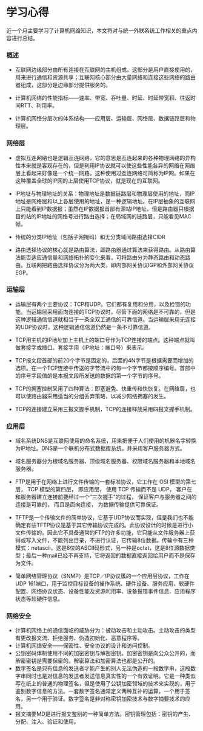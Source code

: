 # 学习心得

​       近一个月主要学习了计算机网络知识，本文将对与统一外联系统工作相关的重点内容进行总结。

### 概述

- 互联网边缘部分由所有连接在互联网的主机组成。这部分是用户直接使用的，用来进行通信和资源共享；互联网核心部分由大量网络和连接这些网络的路由器组成，这部分是边缘部分提供服务的。

- 计算机网络的性能指标——速率、带宽、吞吐量、时延、时延带宽积、往返时间RTT、利用率。

- 计算机网络分层次的体系结构——应用层、运输层、网络层、数据链路层和物理层。     

### 网络层

- 虚拟互连网络也是逻辑互连网络，它的意思是互连起来的各种物理网络的异构性本来就是客观存在的，但是利用IP协议就可以使这些性能各异的网络在网络层上看起来好像是一个统一网路。这种使用过互连网络可简称为IP网。如果在这种覆盖全球的IP网的上层使用TCP协议，就是现在的互联网。

- IP地址与物理地址的关系：物理地址是数据链路层和物理层使用的地址，而IP地址是网络层和以上各层使用的地址，是一种逻辑地址。在IP层抽象的互联网上只能看到IP数据报；虽然在IP数据报首部有源站IP地址，但是路由器只根据目的站的IP地址的网络号进行路由选择；在局域网的链路层，只能看见MAC帧。

- 传统的分类IP地址（包括子网掩码）和无分类域间路由选择CIDR

- 路由选择协议的核心就是路由算法，即路由器通过算法来获得路由。从路由算法能否适应通信量和网络拓扑的变化来看，可将路由分为静态路由和动态路由。互联网把路由选择协议分为两大类，即内部网关协议IGP和外部网关协议EGP。

### 运输层

- 运输层有两个主要协议：TCP和UDP。它们都有复用和分用，以及检错的功能。当运输层采用面向连接的TCP协议时，尽管下面的网络是不可靠的，但是这种逻辑通信信道就相当于一条全双工通信的可靠信道。当运输层采用无连接的UDP协议时，这种逻辑通信信道仍然是一条不可靠信道。

- TCP用主机的IP地址加上主机上的端口号作为TCP连接的端点。这种端点就叫做套接字或插口。套接字用（IP地址：端口号）来表示。

- TCP报文段首部的前20个字节是固定的，后面的4N字节是根据需要而增加的选项。在一个TCP连接中传送的字节流中的每一个字节都按顺序编号。首部中的序号字段值的是本报文段所发送的数据的第一个字节的序号。

- TCP的拥塞控制采用了四种算法：即塞避免、快重传和快恢复。在网络层，也可以使路由器采用适当的分组丢弃策略，以减少网络拥塞的发生。

- TCP的连接建立采用三报文握手机制，TCP的连接释放采用四报文握手机制。

### 应用层

- 域名系统DNS是互联网使用的命名系统，用来把便于人们使用的机器名字转换为IP地址。DNS是一个联机分布式数据库系统，并采用客户服务器方式。

- 域名服务器分为根域名服务器、顶级域名服务器、权限域名服务器和本地域名服务器。

- FTP是用于在网络上进行文件传输的一套标准协议，它工作在 OSI 模型的第七层， TCP 模型的第四层， 即应用层， 使用 TCP 传输而不是 UDP， 客户在和服务器建立连接前要经过一个“三次握手”的过程， 保证客户与服务器之间的连接是可靠的， 而且是面向连接， 为数据传输提供可靠保证。

- TFTP是一个传输文件的简单协议，它基于UDP协议而实现，但是我们也不能确定有些TFTP协议是基于其它传输协议完成的。此协议设计的时候是进行小文件传输的。因此它不具备通常的FTP的许多功能，它只能从文件服务器上获得或写入文件，不能列出目录，不进行认证，它传输8位数据。传输中有三种模式：netascii，这是8位的ASCII码形式，另一种是octet，这是8位源数据类型；最后一种mail已经不再支持，它将返回的数据直接返回给用户而不是保存为文件。

- 简单网络管理协议（SNMP）是TCP／IP协议簇的一个应用层协议，工作在UDP 161端口，用于监控目标设备的操作系统、硬件设备、服务应用、软硬件配置、网络协议状态、设备性能及资源利用率、设备报错事件信息、应用程序状态等软硬件信息。

### 网络安全

- 计算机网络上的通信面临的威胁分为：被动攻击和主动攻击。主动攻击的类型有更改报文流、拒绝服务、伪造初始化、恶意程序等。
- 计算机网络安全——保密性、安全协议的设计和访问控制。
- 公钥密码体制使用不同的加密密钥与解密密钥。加密密钥是向公众公开的，而解密密钥是需要保密的。解密算法和加密算法也都是公开的。
- 数字签名是只有信息的发送者才能产生的别人无法伪造的一段数字串，这段数字串同时也是对信息的发送者发送信息真实性的一个有效证明。它是一种类似写在纸上的普通的物理签名，但是使用了公钥加密领域的技术来实现的，用于鉴别数字信息的方法。一套数字签名通常定义两种互补的运算，一个用于签名，另一个用于验证。数字签名是非对称密钥加密技术与数字摘要技术的应用。
- 报文摘要MD是进行报文鉴别的一种简单方法。密钥管理包括：密钥的产生、分配、注入、验证和使用。















​     

  













